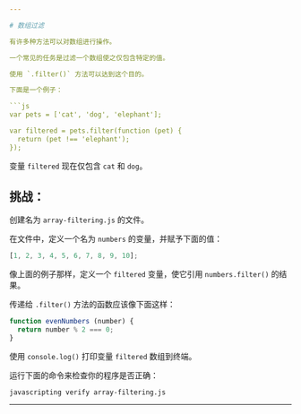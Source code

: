 ```yaml
---

# 数组过滤

有许多种方法可以对数组进行操作。

一个常见的任务是过滤一个数组使之仅包含特定的值。

使用 `.filter()` 方法可以达到这个目的。

下面是一个例子：

```js
var pets = ['cat', 'dog', 'elephant'];

var filtered = pets.filter(function (pet) {
  return (pet !== 'elephant');
});
```

变量 `filtered` 现在仅包含 `cat` 和 `dog`。

## 挑战：

创建名为 `array-filtering.js` 的文件。

在文件中，定义一个名为 `numbers` 的变量，并赋予下面的值：

```js
[1, 2, 3, 4, 5, 6, 7, 8, 9, 10];
```

像上面的例子那样，定义一个 `filtered` 变量，使它引用 `numbers.filter()` 的结果。

传递给 `.filter()` 方法的函数应该像下面这样：

```js
function evenNumbers (number) {
  return number % 2 === 0;
}
```

使用 `console.log()` 打印变量 `filtered` 数组到终端。

运行下面的命令来检查你的程序是否正确：

`javascripting verify array-filtering.js`

---
```

